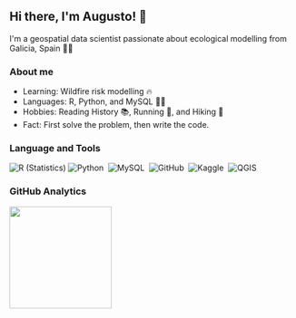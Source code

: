 ## Hi there, I'm Augusto! 👋
I'm a geospatial data scientist passionate about ecological modelling from Galicia, Spain 🌊🌳

### About me

- Learning: Wildfire risk modelling 🔥
- Languages: R, Python, and MySQL 👨‍💻
- Hobbies: Reading History 📚, Running 🏃, and Hiking 🌄
- Fact: First solve the problem, then write the code.

### Language and Tools
![R (Statistics)](https://img.shields.io/badge/-R-05122A?style=flat&logo=R&logoColor=276DC3)
![Python](https://img.shields.io/badge/-Python-05122A?style=flat&logo=python)&nbsp;
![MySQL](https://img.shields.io/badge/-MySQL-05122A?style=flat&logo=mysql)&nbsp;
![GitHub](https://img.shields.io/badge/-GitHub-05122A?style=flat&logo=github)&nbsp;
![Kaggle](https://img.shields.io/badge/-Kaggle-05122A?style=flat&logo=kaggle)&nbsp;
![QGIS](https://img.shields.io/badge/-QGIS-05122A?style=flat&logo=qgis)&nbsp;


### GitHub Analytics

<p align="left">
<a href="https://github.com/ASalonio">
  <img height="180em" src="https://github-readme-stats-eight-theta.vercel.app/api?username=ASalonio&show_icons=true&theme=algolia&include_all_commits=true&count_private=true"
</a>
</p>
